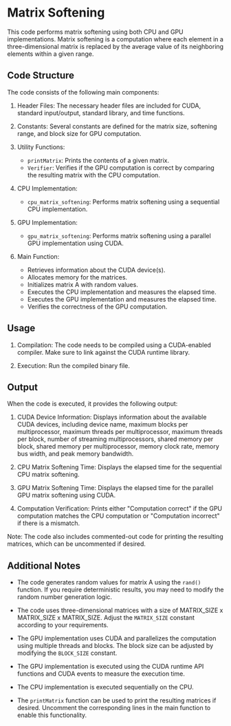 # Matrix Softening

This code performs matrix softening using both CPU and GPU implementations. Matrix softening is a computation where each element in a three-dimensional matrix is replaced by the average value of its neighboring elements within a given range.

## Code Structure

The code consists of the following main components:

1. Header Files: The necessary header files are included for CUDA, standard input/output, standard library, and time functions.

2. Constants: Several constants are defined for the matrix size, softening range, and block size for GPU computation.

3. Utility Functions:
   - `printMatrix`: Prints the contents of a given matrix.
   - `Verifier`: Verifies if the GPU computation is correct by comparing the resulting matrix with the CPU computation.

4. CPU Implementation:
   - `cpu_matrix_softening`: Performs matrix softening using a sequential CPU implementation.

5. GPU Implementation:
   - `gpu_matrix_softening`: Performs matrix softening using a parallel GPU implementation using CUDA.

6. Main Function:
   - Retrieves information about the CUDA device(s).
   - Allocates memory for the matrices.
   - Initializes matrix A with random values.
   - Executes the CPU implementation and measures the elapsed time.
   - Executes the GPU implementation and measures the elapsed time.
   - Verifies the correctness of the GPU computation.

## Usage

1. Compilation: The code needs to be compiled using a CUDA-enabled compiler. Make sure to link against the CUDA runtime library.

2. Execution: Run the compiled binary file.

## Output

When the code is executed, it provides the following output:

1. CUDA Device Information: Displays information about the available CUDA devices, including device name, maximum blocks per multiprocessor, maximum threads per multiprocessor, maximum threads per block, number of streaming multiprocessors, shared memory per block, shared memory per multiprocessor, memory clock rate, memory bus width, and peak memory bandwidth.

2. CPU Matrix Softening Time: Displays the elapsed time for the sequential CPU matrix softening.

3. GPU Matrix Softening Time: Displays the elapsed time for the parallel GPU matrix softening using CUDA.

4. Computation Verification: Prints either "Computation correct" if the GPU computation matches the CPU computation or "Computation incorrect" if there is a mismatch.

Note: The code also includes commented-out code for printing the resulting matrices, which can be uncommented if desired.

## Additional Notes

- The code generates random values for matrix A using the `rand()` function. If you require deterministic results, you may need to modify the random number generation logic.

- The code uses three-dimensional matrices with a size of MATRIX_SIZE x MATRIX_SIZE x MATRIX_SIZE. Adjust the `MATRIX_SIZE` constant according to your requirements.

- The GPU implementation uses CUDA and parallelizes the computation using multiple threads and blocks. The block size can be adjusted by modifying the `BLOCK_SIZE` constant.

- The GPU implementation is executed using the CUDA runtime API functions and CUDA events to measure the execution time.

- The CPU implementation is executed sequentially on the CPU.

- The `printMatrix` function can be used to print the resulting matrices if desired. Uncomment the corresponding lines in the main function to enable this functionality.
